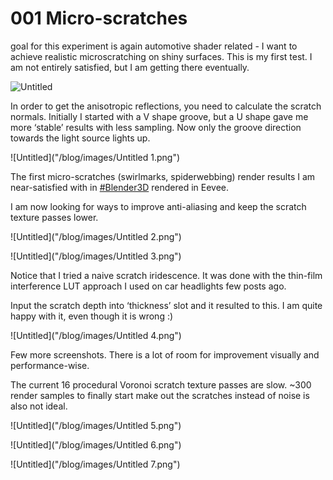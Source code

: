 # 001 Micro-scratches

goal for this experiment is again automotive shader related - I want to achieve realistic microscratching on shiny surfaces. This is my first test. I am not entirely satisfied, but I am getting there eventually.

![Untitled]("/blog/images/Untitled.png")

In order to get the anisotropic reflections, you need to calculate the scratch normals.
Initially I started with a V shape groove, but a U shape gave me more ‘stable’ results with less sampling. Now only the groove direction towards the light source lights up.

![Untitled]("/blog/images/Untitled 1.png")

The first micro-scratches (swirlmarks, spiderwebbing) render results I am near-satisfied with in [#Blender3D](https://twitter.com/hashtag/Blender3D?src=hashtag_click) rendered in Eevee.

I am now looking for ways to improve anti-aliasing and keep the scratch texture passes lower.

![Untitled]("/blog/images/Untitled 2.png")

![Untitled]("/blog/images/Untitled 3.png")

Notice that I tried a naive scratch iridescence. It was done with the thin-film interference LUT approach I used on car headlights few posts ago. 

Input the scratch depth into ‘thickness’ slot and it resulted to this. I am quite happy with it, even though it is wrong :)

![Untitled]("/blog/images/Untitled 4.png")

Few more screenshots.
There is a lot of room for improvement visually and performance-wise.

The current 16 procedural Voronoi scratch texture passes are slow.
~300 render samples to finally start make out the scratches instead of noise is also not ideal.

![Untitled]("/blog/images/Untitled 5.png")

![Untitled]("/blog/images/Untitled 6.png")

![Untitled]("/blog/images/Untitled 7.png")
